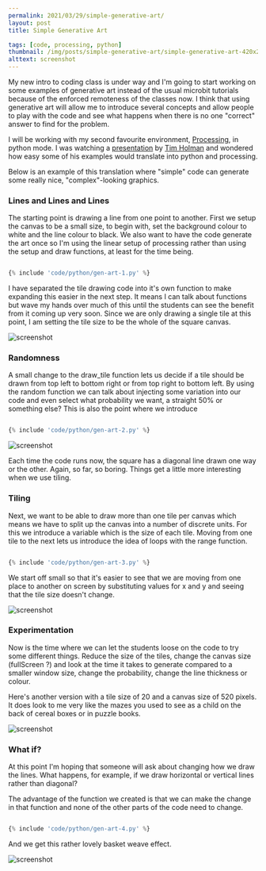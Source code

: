 ```yaml
---
permalink: 2021/03/29/simple-generative-art/
layout: post
title: Simple Generative Art

tags: [code, processing, python]
thumbnail: /img/posts/simple-generative-art/simple-generative-art-420x255.webp
alttext: screenshot
---
```


My new intro to coding class is under way and I'm going to start working on some examples of generative art instead of the usual microbit tutorials because of the
enforced remoteness of the classes now. I think that using generative art will allow me to introduce several concepts and allow people to play with the code and
see what happens when there is no one "correct" answer to find for the problem.

I will be working with my second favourite environment, <a href="https://processing.org/">Processing</a>, in python mode. I was watching a <a href="https://youtu.be/4Se0_w0ISYk">presentation</a> by
<a href="https://tholman.com">Tim Holman</a> and wondered how easy some of his examples would translate into python and processing.

Below is an example of this translation where "simple" code can generate some really nice, "complex"-looking graphics.

### Lines and Lines and Lines

The starting point is drawing a line from one point to another. First we setup the canvas to be a small size, to begin with, set the background colour to white
and the line colour to black. We also want to have the code generate the art once so I'm using the linear setup of processing rather than using the setup and draw functions,
at least for the time being.

```python

{% include 'code/python/gen-art-1.py' %}

```

I have separated the tile drawing code into it's own function to make expanding this easier in the next step. It means I can talk about functions but wave my hands over much of this until
the students can see the benefit from it coming up very soon. Since we are only drawing a single tile at this point, I am setting the tile size to be the whole of the square canvas.

![screenshot](/img/posts/simple-generative-art/art-1.webp)

### Randomness

A small change to the draw_tile function lets us decide if a tile should be drawn from top left to bottom right or from top right to bottom left. By using the random function
we can talk about injecting some variation into our code and even select what probability we want, a straight 50% or something else? This is also the point where we introduce

```python

{% include 'code/python/gen-art-2.py' %}

```

![screenshot](/img/posts/simple-generative-art/art-2.webp)

Each time the code runs now, the square has a diagonal line drawn one way or the other. Again, so far, so boring. Things get a little more interesting when we use tiling.

### Tiling

Next, we want to be able to draw more than one tile per canvas which means we have to split up the canvas into a number of discrete units. For this we
introduce a variable which is the size of each tile. Moving from one tile to the next lets us introduce the idea of loops with the range function.

```python

{% include 'code/python/gen-art-3.py' %}

```

We start off
small so that it's easier to see that we are moving from one place to another on screen by substituting values for x and y and seeing that the tile size doesn't change.

![screenshot](/img/posts/simple-generative-art/art-3.webp)

### Experimentation

Now is the time where we can let the students loose on the code to try some different things. Reduce the size of the tiles, change the canvas size (fullScreen ?) and look at the time it
takes to generate compared to a smaller window size, change the probability, change the line thickness or colour.

Here's another version with a tile size of 20 and a canvas size of 520 pixels. It does look to me very like the mazes you used to see as a child on the back of cereal boxes
or in puzzle books.

![screenshot](/img/posts/simple-generative-art/art-4.webp)

### What if?

At this point I'm hoping that someone will ask about changing how we draw the lines. What happens, for example, if we draw horizontal or vertical lines rather than
diagonal?

The advantage of the function we created is that we can make the change in that function and none of the other parts of the code need to change.

```python

{% include 'code/python/gen-art-4.py' %}

```

And we get this rather lovely basket weave effect.

![screenshot](/img/posts/simple-generative-art/art-5.webp)
